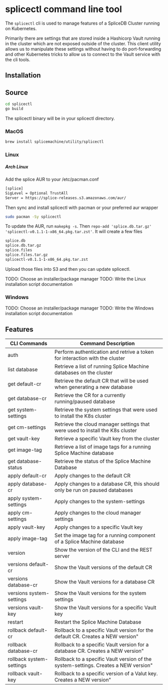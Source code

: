 # splicectl command line tool

The `splicectl` cli is used to manage features of a SpliceDB Cluster running on
Kubernetes.

Primarily there are settings that are stored inside a Hashicorp Vault running in
the cluster which are not exposed outside of the cluster.  This client utility
allows us to manipulate these settings without having to do port-forwarding and
other Kubernetes tricks to allow us to connect to the Vault service with the cli
tools.

## Installation

## Source

```bash
cd splicectl
go build
```
The splicectl binary will be in your splicectl directory.

### MacOS

```bash
brew install splicemachine/utility/splicectl
```

### Linux

##### Arch Linux
Add the splice AUR to your /etc/pacman.conf
```bash
[splice]
SigLevel = Optional TrustAll
Server = https://splice-releases.s3.amazonaws.com/aur/
```

Then sync and install splicectl with pacman or your preferred aur wrapper
```bash
sudo pacman -Sy splicectl
```

To update the AUR, run `makepkg -s`. Then `repo-add 'splice.db.tar.gz' 'splicectl-v0.1.1-1-x86_64.pkg.tar.zst'`. It will create a few files
```bash
splice.db
splice.db.tar.gz
splice.files
splice.files.tar.gz
splicectl-v0.1.1-1-x86_64.pkg.tar.zst
```
Upload those files into S3 and then you can update splicectl.

TODO: Choose an installer/package manager
TODO: Write the Linux installation script documentation

### Windows

TODO: Choose an installer/package manager
TODO: Write the Windows installation script documentation

## Features

| CLI Commands             | Command Description                                                                  |
| ------------------------ | ------------------------------------------------------------------------------------ |
| auth                     | Perform authentication and retrive a token for interaction with the cluster          |
| list database            | Retrieve a list of running Splice Machine databases on the cluster                   |
| get default-cr           | Retrieve the default CR that will be used when generating a new database             |
| get database-cr          | Retrieve the CR for a currently running/paused database                              |
| get system-settings      | Retrieve the system settings that were used to install the K8s cluster               |
| get cm-settings          | Retrieve the cloud manager settings that were used to install the K8s cluster        |
| get vault-key            | Retrieve a specific Vault key from the cluster                                       |
| get image-tag            | Retrieve a list of image tags for a running Splice Machine database                  |
| get database-status      | Retrieve the status of the Splice Machine Database                                   |
| apply default-cr         | Apply changes to the default CR                                                      |
| apply database-cr        | Apply changes to a database CR, this should only be run on paused databases          |
| apply system-settings    | Apply changes to the system-settings                                                 |
| apply cm-settings        | Apply changes to the cloud manager settings                                          |
| apply vault-key          | Apply changes to a specific Vault key                                                |
| apply image-tag          | Set the image tag for a running component of a Splice Machine database               |
| version                  | Show the version of the CLI and the REST server                                      |
| versions default-cr      | Show the Vault versions of the default CR                                            |
| versions database-cr     | Show the Vault versions for a database CR                                            |
| versions system-settings | Show the Vault versions for the system settings                                      |
| versions vault-key       | Show the Vault versions for a specific Vault key                                     |
| restart                  | Restart the Splice Machine Database                                                  |
| rollback default-cr      | Rollback to a specific Vault version for the default CR.  Creates a NEW version"     |
| rollback database-cr     | Rollback to a specific Vault version for a database CR.  Creates a NEW version"      |
| rollback system-settings | Rollback to a specific Vault version of the system-settings.  Creates a NEW version" |
| rollback vault-key       | Rollback to a specific version of a Valut key.  Creates a NEW version"               |
